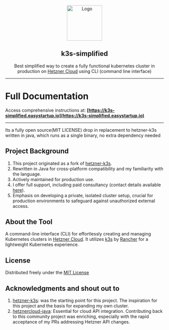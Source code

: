 <!-- PROJECT LOGO -->
<br />
<p align="center">
  <a href="https://github.com/easystartup-io/k3s-simplified">
    <img src="https://github.com/easystartup-io/k3s-simplified/raw/main/docs/static/img/logo.png" alt="Logo" width="112" height="112">

  </a>

<h2 align="center">k3s-simplified</h2>

  <p align="center">
    Best simplified way to create a fully functional kubernetes cluster in production on <a href="https://hetzner.com" target="_blank">Hetzner Cloud</a> using CLI (command line interface) 
  </p>
  <hr />
</p>

# Full Documentation

Access comprehensive instructions at: **[https://k3s-simplified.easystartup.io](https://k3s-simplified.easystartup.io)**

---

Its a fully open source(MIT LICENSE) drop in replacement to hetzner-k3s written in java, which runs as a single binary, no extra dependency needed


## Project Background

1. This project originated as a fork of [hetzner-k3s](https://github.com/vitobotta/hetzner-k3s).
2. Rewritten in Java for cross-platform compatibility and my familiarity with the language.
3. Actively maintained for production use.
4. I offer full support, including paid consultancy (contact details available [here](https://k3s-simplified.easystartup.io/contact-me)).
5. Emphasis on developing a private, isolated cluster setup, crucial for production environments to safeguard against unauthorized external access.

## About the Tool

A command-line interface (CLI) for effortlessly creating and managing Kubernetes clusters in [Hetzner Cloud](https://www.hetzner.com/cloud). It utilizes [k3s](https://k3s.io/) by [Rancher](https://rancher.com/) for a lightweight Kubernetes experience.

## License

Distributed freely under the [MIT License](https://github.com/easystartup-io/k3s-simplified/blob/main/LICENSE.txt)

## Acknowledgments and shout out to

1. [hetzner-k3s](https://github.com/vitobotta/hetzner-k3s): was the starting point for this project. The inspiration for this project and the basis for expanding my own cluster.
2. [hetznercloud-java](https://github.com/tomsiewert/hetznercloud-java): Essential for cloud API integration. Contributing back to this community project was enriching, especially with the rapid acceptance of my PRs addressing Hetzner API changes.
